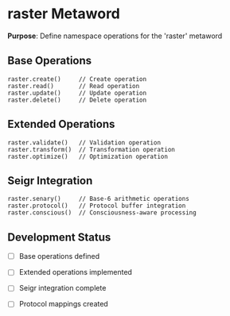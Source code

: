 # raster Metaword

**Purpose**: Define namespace operations for the 'raster' metaword

## Base Operations

```hyphos
raster.create()     // Create operation
raster.read()       // Read operation  
raster.update()     // Update operation
raster.delete()     // Delete operation
```

## Extended Operations

```hyphos
raster.validate()   // Validation operation
raster.transform()  // Transformation operation
raster.optimize()   // Optimization operation
```

## Seigr Integration

```hyphos
raster.senary()     // Base-6 arithmetic operations
raster.protocol()   // Protocol buffer integration
raster.conscious()  // Consciousness-aware processing
```

## Development Status

- [ ] Base operations defined
- [ ] Extended operations implemented  
- [ ] Seigr integration complete
- [ ] Protocol mappings created

